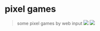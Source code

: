 # pixel games
> some pixel games by web input
![](https://github.com/jackshawn/pixel-games/blob/master/readme-snake.gif?raw=true)
![](https://github.com/jackshawn/pixel-games/blob/master/cube.gif?raw=true)
